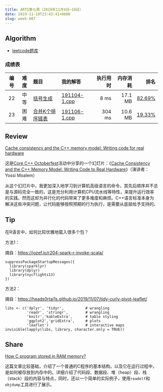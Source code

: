 ```yaml
---
title: ARTS第七周（2019年11月4日~10日）
date: 2019-11-10T23:43:41+0800
slug: week-007
---
```


## Algorithm

* [leetcode题库](https://leetcode-cn.com/problemset/all/)

### 成绩表

| 编号 | 难度 | 题目 | 我的解答 | 执行用时 | 内存消耗 | 排名 |
|:----:|:----:|:-----|:---------|---------:|---------:|-----:|
| 22 | 中等 | [括号生成](https://leetcode-cn.com/problems/generate-parentheses/) | [191104-1.cpp](https://github.com/yanlinlin82/leetcode/blob/master/00022_generate-parentheses/191104-1.cpp) | 8 ms | 17.1 MB | [82.69%](https://leetcode-cn.com/submissions/detail/35362589/) |
| 23 | 困难 | [合并K个排序链表](https://leetcode-cn.com/problems/merge-k-sorted-lists/) | [191106-1.cpp](https://github.com/yanlinlin82/leetcode/blob/master/00023_merge-k-sorted-lists/191106-1.cpp) | 304 ms | 10.6 MB | [19.33%](https://leetcode-cn.com/submissions/detail/36130466/) |

## Review

[Cache consistency and the C++ memory model: Writing code for real hardware](https://corecppil.github.io/Meetups/2019-10-24_Core_C++_Octoberfest/Memory_Model_Code-dive.pdf)

这是[Core C++ Octoberfest](https://corecppil.github.io/Meetups/)活动中分享的一个幻灯片：《[Cache Consistency and the C++ Memory Model: Writing Code to Real Hardware](https://corecppil.github.io/Meetups/2019-10-24_Core_C++_Octoberfest/Memory_Model_Code-dive.pdf)》（演讲者：Yossi Moalem）

从这个幻灯片中，我更加深入地学习到计算机高级语言的命令，其先后顺序并不总是与源码完全一致的，这是充分利用计算机CPU流水线等特性，来提升运行效率的实践。然而这却为并行化的代码带来了更多难度和麻烦。C++语言标准本身为解决这些冲突问题，让代码能够按照预期的行为执行，是需要从底层给予支持的。

## Tip

在R语言中，如何比较优雅地载入很多个包？

方法1：

摘自：<https://jozef.io/r204-spark-r-invoke-scala/>

```
suppressPackageStartupMessages({
  library(sparklyr)
  library(dplyr)
  library(nycflights13)
})
```

方法2：

摘自：<https://heads0rtai1s.github.io/2019/11/07/tidy-curly-pivot-leaflet/>

```
libs <- c('dplyr', 'tidyr',          # wrangling
          'readr', 'stringr',        # wrangling
          'knitr','kableExtra',      # table styling
          'ggplot2','gridExtra',     # plots
          'leaflet')                 # interactive maps
invisible(lapply(libs, library, character.only = TRUE))
```

## Share

[How C program stored in RAM memory?](https://dev.to/visheshpatel/how-c-program-stored-in-ram-memory-3773)

这篇文章比较基础，介绍了一个普通的C程序的基本结构，以及它在运行过程中，是如何被存放到内存中的。详细介绍了代码段、数据段、堆（heap）段、栈（stack）段的内容与特点，同时，还以一个简单的实际例子，使用`readelf`和`objdump`工具进行了展示。
